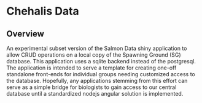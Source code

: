 
# Chehalis Data

## Overview

An experimental subset version of the Salmon Data shiny application to
allow CRUD operations on a local copy of the Spawning Ground (SG)
database. This application uses a sqlite backend instead of the
postgresql. The application is intended to serve a template for creating
one-off standalone front-ends for individual groups needing customized
access to the database. Hopefully, any applications stemming from this
effort can serve as a simple bridge for biologists to gain access to our
central database until a standardized nodejs angular solution is
implemented.
